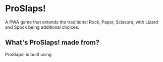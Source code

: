 # ProSlaps!

A PWA game that extends the traditional Rock, Paper, Scissors, with Lizard and Spock being additional choices.

## What's ProSlaps! made from?
ProSlaps! is built using